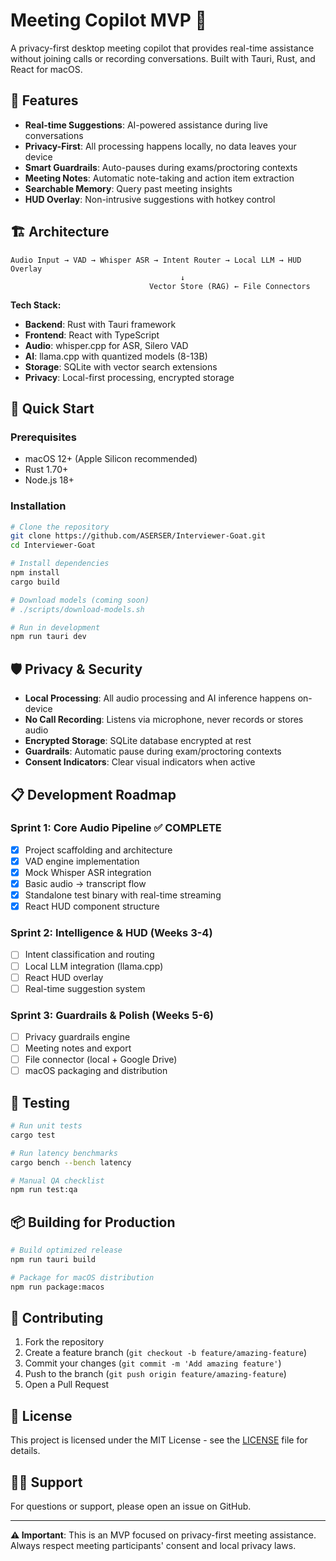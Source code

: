 # Meeting Copilot MVP 🎤

A privacy-first desktop meeting copilot that provides real-time assistance without joining calls or recording conversations. Built with Tauri, Rust, and React for macOS.

## 🎯 Features

- **Real-time Suggestions**: AI-powered assistance during live conversations
- **Privacy-First**: All processing happens locally, no data leaves your device
- **Smart Guardrails**: Auto-pauses during exams/proctoring contexts
- **Meeting Notes**: Automatic note-taking and action item extraction
- **Searchable Memory**: Query past meeting insights
- **HUD Overlay**: Non-intrusive suggestions with hotkey control

## 🏗️ Architecture

```
Audio Input → VAD → Whisper ASR → Intent Router → Local LLM → HUD Overlay
                                      ↓
                               Vector Store (RAG) ← File Connectors
```

**Tech Stack:**
- **Backend**: Rust with Tauri framework
- **Frontend**: React with TypeScript
- **Audio**: whisper.cpp for ASR, Silero VAD
- **AI**: llama.cpp with quantized models (8-13B)
- **Storage**: SQLite with vector search extensions
- **Privacy**: Local-first processing, encrypted storage

## 🚀 Quick Start

### Prerequisites
- macOS 12+ (Apple Silicon recommended)
- Rust 1.70+
- Node.js 18+

### Installation

```bash
# Clone the repository
git clone https://github.com/ASERSER/Interviewer-Goat.git
cd Interviewer-Goat

# Install dependencies
npm install
cargo build

# Download models (coming soon)
# ./scripts/download-models.sh

# Run in development
npm run tauri dev
```

## 🛡️ Privacy & Security

- **Local Processing**: All audio processing and AI inference happens on-device
- **No Call Recording**: Listens via microphone, never records or stores audio
- **Encrypted Storage**: SQLite database encrypted at rest
- **Guardrails**: Automatic pause during exam/proctoring contexts
- **Consent Indicators**: Clear visual indicators when active

## 📋 Development Roadmap

### Sprint 1: Core Audio Pipeline ✅ COMPLETE
- [x] Project scaffolding and architecture
- [x] VAD engine implementation  
- [x] Mock Whisper ASR integration
- [x] Basic audio → transcript flow
- [x] Standalone test binary with real-time streaming
- [x] React HUD component structure

### Sprint 2: Intelligence & HUD (Weeks 3-4)
- [ ] Intent classification and routing
- [ ] Local LLM integration (llama.cpp)
- [ ] React HUD overlay
- [ ] Real-time suggestion system

### Sprint 3: Guardrails & Polish (Weeks 5-6)
- [ ] Privacy guardrails engine
- [ ] Meeting notes and export
- [ ] File connector (local + Google Drive)
- [ ] macOS packaging and distribution

## 🧪 Testing

```bash
# Run unit tests
cargo test

# Run latency benchmarks
cargo bench --bench latency

# Manual QA checklist
npm run test:qa
```

## 📦 Building for Production

```bash
# Build optimized release
npm run tauri build

# Package for macOS distribution
npm run package:macos
```

## 🤝 Contributing

1. Fork the repository
2. Create a feature branch (`git checkout -b feature/amazing-feature`)
3. Commit your changes (`git commit -m 'Add amazing feature'`)
4. Push to the branch (`git push origin feature/amazing-feature`)
5. Open a Pull Request

## 📄 License

This project is licensed under the MIT License - see the [LICENSE](LICENSE) file for details.

## 🙋‍♂️ Support

For questions or support, please open an issue on GitHub.

---

**⚠️ Important**: This is an MVP focused on privacy-first meeting assistance. Always respect meeting participants' consent and local privacy laws.
